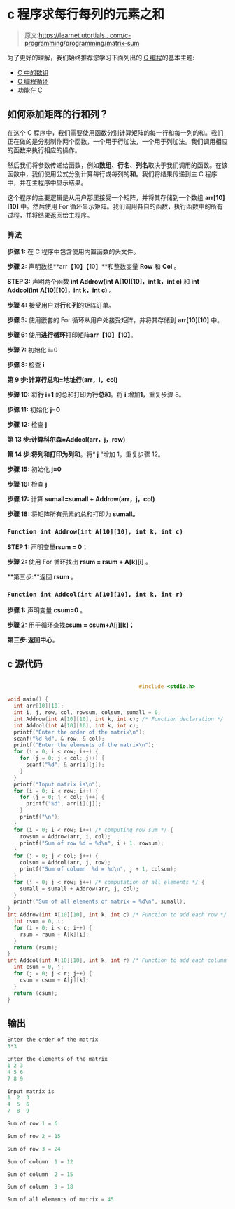 # c 程序求每行每列的元素之和

> 原文:[https://learnet utortials . com/c-programming/programming/matrix-sum](https://learnetutorials.com/c-programming/programs/matrix-sum)

为了更好的理解，我们始终推荐您学习下面列出的 [C 编程](../ "C programming")的基本主题:

*   [C 中的数组](../../c-programming/array)
*   [C 编程循环](../../c-programming/loops "C programming loops")
*   [功能在 C](../../c-programming/functions)

## 如何添加矩阵的行和列？

在这个 C 程序中，我们需要使用函数分别计算矩阵的每一行和每一列的和。我们正在做的是分别制作两个函数，一个用于行加法，一个用于列加法。我们调用相应的函数来执行相应的操作。

然后我们将参数传递给函数，例如**数组**、**行名**、**列名**取决于我们调用的函数。在该函数中，我们使用公式分别计算每行或每列的**和**。我们将结果传递到主 C 程序中，并在主程序中显示结果。

这个程序的主要逻辑是从用户那里接受一个矩阵，并将其存储到一个数组 **arr[10][10]** 中。然后使用 For 循环显示矩阵。我们调用各自的函数，执行函数中的所有过程，并将结果返回给主程序。

### 算法

**步骤 1:** 在 C 程序中包含使用内置函数的头文件。

**步骤 2:** 声明数组**arr【10】【10】**和整数变量 **Row** 和 **Col** 。

**STEP 3:** 声明两个函数 **int Addrow(int A[10][10]，int k，int c)** 和 **int Addcol(int A[10][10]，int k，int c)** 。

**步骤 4:** 接受用户对**行**和**列**的矩阵订单。

**步骤 5:** 使用嵌套的 For 循环从用户处接受矩阵，并将其存储到 **arr[10][10]** 中。

**步骤 6:** 使用**进行循环**打印矩阵**arr【10】【10】**。

**步骤 7:** 初始化 i=0

**步骤 8:** 检查 **i**

**第 9 步:**计算**行总和=地址行(arr，I，col)**

**步骤 10:** 将**行 i+1** 的总和打印为**行总和**。将 **i** 增加**1**，重复步骤 8。

**步骤 11:** 初始化 **j=0**

**步骤 12:** 检查 **j**

**第 13 步:**计算**科尔森=Addcol(arr，j，row)**

**第 14 步:**将列和打印为**列和**。将“ **j** ”增加 1，重复步骤 12。

**步骤 15:** 初始化 **j=0**

**步骤 16:** 检查 **j**

**步骤 17:** 计算 **sumall=sumall + Addrow(arr，j，col)**

**步骤 18:** 将矩阵所有元素的总和打印为 **sumall。**

### `Function int Addrow(int A[10][10], int k, int c)`

**STEP 1:** 声明变量**rsum = 0**；

**步骤 2:** 使用 For 循环找出 **rsum = rsum + A[k][i]** 。

**第三步:**返回 **rsum** 。

### `Function int Addcol(int A[10][10], int k, int r)   `

**步骤 1:** 声明变量 **csum=0** 。

**步骤 2:** 用于循环查找**csum = csum+A[j][k]；**

**第三步:**返回**中心**。

## c 源代码

```c

                                          #include <stdio.h>

void main() {
  int arr[10][10];
  int i, j, row, col, rowsum, colsum, sumall = 0;
  int Addrow(int A[10][10], int k, int c); /* Function declaration */
  int Addcol(int A[10][10], int k, int c);
  printf("Enter the order of the matrix\n");
  scanf("%d %d", & row, & col);
  printf("Enter the elements of the matrix\n");
  for (i = 0; i < row; i++) {
    for (j = 0; j < col; j++) {
      scanf("%d", & arr[i][j]);
    }
  }
  printf("Input matrix is\n");
  for (i = 0; i < row; i++) {
    for (j = 0; j < col; j++) {
      printf("%d", arr[i][j]);
    }
    printf("\n");
  }
  for (i = 0; i < row; i++) /* computing row sum */ {
    rowsum = Addrow(arr, i, col);
    printf("Sum of row %d = %d\n", i + 1, rowsum);
  }
  for (j = 0; j < col; j++) {
    colsum = Addcol(arr, j, row);
    printf("Sum of column  %d = %d\n", j + 1, colsum);
  }
  for (j = 0; j < row; j++) /* computation of all elements */ {
    sumall = sumall + Addrow(arr, j, col);
  }
  printf("Sum of all elements of matrix = %d\n", sumall);
}
int Addrow(int A[10][10], int k, int c) /* Function to add each row */ {
  int rsum = 0, i;
  for (i = 0; i < c; i++) {
    rsum = rsum + A[k][i];
  }
  return (rsum);
}
int Addcol(int A[10][10], int k, int r) /* Function to add each column */ {
  int csum = 0, j;
  for (j = 0; j < r; j++) {
    csum = csum + A[j][k];
  }
  return (csum);
}

```

## 输出

```c
Enter the order of the matrix
3*3

Enter the elements of the matrix
1 2 3
4 5 6
7 8 9

Input matrix is
1  2  3
4  5  6
7  8  9

Sum of row 1 = 6

Sum of row 2 = 15

Sum of row 3 = 24

Sum of column  1 = 12

Sum of column  2 = 15

Sum of column  3 = 18

Sum of all elements of matrix = 45
```